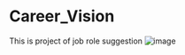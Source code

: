 # Career_Vision
This is project of job role suggestion
![image](https://github.com/user-attachments/assets/222109ab-3e8d-4161-b550-bdeb5890bdff)
